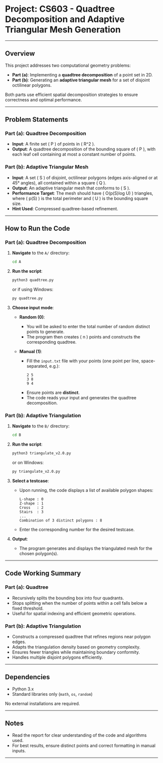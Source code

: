 # Project: CS603 - Quadtree Decomposition and Adaptive Triangular Mesh Generation

---

## Overview

This project addresses two computational geometry problems:

- **Part (a)**: Implementing a **quadtree decomposition** of a point set in 2D.
- **Part (b)**: Generating an **adaptive triangular mesh** for a set of disjoint octilinear polygons.

Both parts use efficient spatial decomposition strategies to ensure correctness and optimal performance.

---

## Problem Statements

### Part (a): Quadtree Decomposition


- **Input**: A finite set \( P \) of points in \( R^2 \).
- **Output**: A quadtree decomposition of the bounding square of \( P \), with each leaf cell containing at most a constant number of points.

### Part (b): Adaptive Triangular Mesh

- **Input**: A set \( S \) of disjoint, octilinear polygons (edges axis-aligned or at 45° angles), all contained within a square \( Q \).
- **Output**: An adaptive triangular mesh that conforms to \( S \).
- **Performance Target**: The mesh should have \( O(p(S)log U) \) triangles, where \( p(S) \) is the total perimeter and \( U \) is the bounding square size.
- **Hint Used**: Compressed quadtree-based refinement.

---

## How to Run the Code

### Part (a): Quadtree Decomposition

1. **Navigate** to the `A/` directory:
   ```bash
   cd A
   ```

2. **Run the script**:
   ```bash
   python3 quadtree.py
   ```
   or if using Windows:
   ```bash
   py quadtree.py
   ```

3. **Choose input mode**:
   - **Random (0)**: 
     - You will be asked to enter the total number of random distinct points to generate.
     - The program then creates \( n \) points and constructs the corresponding quadtree.

   - **Manual (1)**:
     - Fill the `input.txt` file with your points (one point per line, space-separated, e.g.):
       ```
       2 5
       3 8
       9 4
       ```
     - Ensure points are **distinct**.
     - The code reads your input and generates the quadtree decomposition.

### Part (b): Adaptive Triangulation

1. **Navigate** to the `B/` directory:
   ```bash
   cd B
   ```

2. **Run the script**:
   ```bash
   python3 triangulate_v2.0.py
   ```
   or on Windows:
   ```bash
   py triangulate_v2.0.py
   ```

3. **Select a testcase**:
   - Upon running, the code displays a list of available polygon shapes:
     ```
     L-shape : 0
     Z-shape : 1
     Cross   : 2
     Stairs  : 3
     ...
     Combination of 3 distinct polygons : 8
     ```
   - Enter the corresponding number for the desired testcase.

4. **Output**:
   - The program generates and displays the triangulated mesh for the chosen polygon(s).

---

## Code Working Summary

### Part (a): Quadtree

- Recursively splits the bounding box into four quadrants.
- Stops splitting when the number of points within a cell falls below a fixed threshold.
- Useful for spatial indexing and efficient geometric operations.

### Part (b): Adaptive Triangulation

- Constructs a compressed quadtree that refines regions near polygon edges.
- Adapts the triangulation density based on geometry complexity.
- Ensures fewer triangles while maintaining boundary conformity.
- Handles multiple disjoint polygons efficiently.

---

## Dependencies

- Python 3.x
- Standard libraries only (`math`, `os`, `random`)

No external installations are required.

---

## Notes

- Read the report for clear understanding of the code and algorithms used.
- For best results, ensure distinct points and correct formatting in manual inputs.

---
